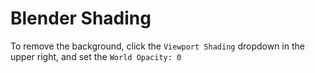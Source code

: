 # Blender Shading

To remove the background, click the `Viewport Shading` dropdown in the upper right, and set the `World Opacity: 0`
